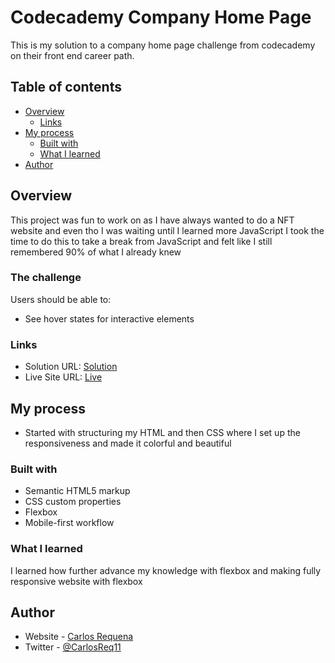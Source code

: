 # Codecademy Company Home Page

This is my solution to a company home page challenge from codecademy on their front end career path. 

## Table of contents

- [Overview](#overview)
  - [Links](#links)
- [My process](#my-process)
  - [Built with](#built-with)
  - [What I learned](#what-i-learned)
- [Author](#author)

## Overview
This project was fun to work on as I have always wanted to do a NFT website and even tho I was waiting until I learned more JavaScript I took the time to do this to take a break from JavaScript and felt like I still remembered 90% of what I already knew

### The challenge

Users should be able to:

- See hover states for interactive elements

### Links

- Solution URL: [Solution](https://github.com/carlos-req/Company-Home-Page-w-Flexbox)
- Live Site URL: [Live](https://carlos-req.github.io/Company-Home-Page-w-Flexbox/)

## My process

- Started with structuring my HTML and then CSS where I set up the responsiveness and made it colorful and beautiful

### Built with

- Semantic HTML5 markup
- CSS custom properties
- Flexbox
- Mobile-first workflow

### What I learned

I learned how further advance my knowledge with flexbox and making fully responsive website with flexbox

## Author

- Website - [Carlos Requena](https://carlosjrequena.com/)
- Twitter - [@CarlosReq11](https://twitter.com/CarlosReq11)
